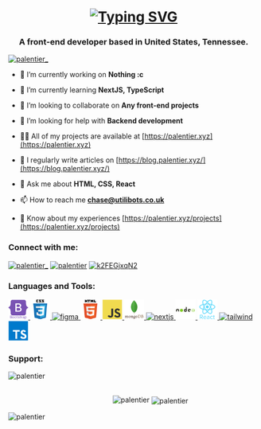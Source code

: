 <h1 align="center"><a href="https://git.io/typing-svg"><img src="https://readme-typing-svg.demolab.com?font=Inter&weight=700&size=30&pause=1000&color=1AF7A4&width=435&lines=%F0%9F%91%8B+Hello%2C+I'm+Palentier" alt="Typing SVG" /></a></h1>
<h3 align="center">A front-end developer based in United States, Tennessee.</h3>

<p align="left"> <a href="https://twitter.com/palentier_" target="blank"><img src="https://img.shields.io/twitter/follow/palentier_?logo=twitter&style=for-the-badge" alt="palentier_" /></a> </p>

- 🔭 I’m currently working on **Nothing :c**

- 🌱 I’m currently learning **NextJS, TypeScript**

- 👯 I’m looking to collaborate on **Any front-end projects**

- 🤝 I’m looking for help with **Backend development**

- 👨‍💻 All of my projects are available at [https://palentier.xyz](https://palentier.xyz)

- 📝 I regularly write articles on [https://blog.palentier.xyz/](https://blog.palentier.xyz/)

- 💬 Ask me about **HTML, CSS, React**

- 📫 How to reach me **chase@utilibots.co.uk**

- 📄 Know about my experiences [https://palentier.xyz/projects](https://palentier.xyz/projects)

<h3 align="left">Connect with me:</h3>
<p align="left">
<a href="https://twitter.com/palentier_" target="blank"><img align="center" src="https://raw.githubusercontent.com/rahuldkjain/github-profile-readme-generator/master/src/images/icons/Social/twitter.svg" alt="palentier_" height="30" width="40" /></a>
<a href="https://linkedin.com/in/palentier" target="blank"><img align="center" src="https://raw.githubusercontent.com/rahuldkjain/github-profile-readme-generator/master/src/images/icons/Social/linked-in-alt.svg" alt="palentier" height="30" width="40" /></a>
<a href="https://discord.gg/k2FEGjxqN2" target="blank"><img align="center" src="https://raw.githubusercontent.com/rahuldkjain/github-profile-readme-generator/master/src/images/icons/Social/discord.svg" alt="k2FEGjxqN2" height="30" width="40" /></a>
</p>

<h3 align="left">Languages and Tools:</h3>
<p align="left"> <a href="https://getbootstrap.com" target="_blank" rel="noreferrer"> <img src="https://raw.githubusercontent.com/devicons/devicon/master/icons/bootstrap/bootstrap-plain-wordmark.svg" alt="bootstrap" width="40" height="40"/> </a> <a href="https://www.w3schools.com/css/" target="_blank" rel="noreferrer"> <img src="https://raw.githubusercontent.com/devicons/devicon/master/icons/css3/css3-original-wordmark.svg" alt="css3" width="40" height="40"/> </a> <a href="https://www.figma.com/" target="_blank" rel="noreferrer"> <img src="https://www.vectorlogo.zone/logos/figma/figma-icon.svg" alt="figma" width="40" height="40"/> </a> <a href="https://www.w3.org/html/" target="_blank" rel="noreferrer"> <img src="https://raw.githubusercontent.com/devicons/devicon/master/icons/html5/html5-original-wordmark.svg" alt="html5" width="40" height="40"/> </a> <a href="https://developer.mozilla.org/en-US/docs/Web/JavaScript" target="_blank" rel="noreferrer"> <img src="https://raw.githubusercontent.com/devicons/devicon/master/icons/javascript/javascript-original.svg" alt="javascript" width="40" height="40"/> </a> <a href="https://www.mongodb.com/" target="_blank" rel="noreferrer"> <img src="https://raw.githubusercontent.com/devicons/devicon/master/icons/mongodb/mongodb-original-wordmark.svg" alt="mongodb" width="40" height="40"/> </a> <a href="https://nextjs.org/" target="_blank" rel="noreferrer"> <img src="https://cdn.worldvectorlogo.com/logos/nextjs-2.svg" alt="nextjs" width="40" height="40"/> </a> <a href="https://nodejs.org" target="_blank" rel="noreferrer"> <img src="https://raw.githubusercontent.com/devicons/devicon/master/icons/nodejs/nodejs-original-wordmark.svg" alt="nodejs" width="40" height="40"/> </a> <a href="https://reactjs.org/" target="_blank" rel="noreferrer"> <img src="https://raw.githubusercontent.com/devicons/devicon/master/icons/react/react-original-wordmark.svg" alt="react" width="40" height="40"/> </a> <a href="https://tailwindcss.com/" target="_blank" rel="noreferrer"> <img src="https://www.vectorlogo.zone/logos/tailwindcss/tailwindcss-icon.svg" alt="tailwind" width="40" height="40"/> </a> <a href="https://www.typescriptlang.org/" target="_blank" rel="noreferrer"> <img src="https://raw.githubusercontent.com/devicons/devicon/master/icons/typescript/typescript-original.svg" alt="typescript" width="40" height="40"/> </a> </p>

<h3 align="left">Support:</h3>
<p><a href="https://www.buymeacoffee.com/palentier"> <img align="left" src="https://cdn.buymeacoffee.com/buttons/v2/default-yellow.png" height="50" width="210" alt="palentier" /></a></p><br><br>

<p><img align="left" src="https://github-readme-stats.vercel.app/api/top-langs?username=palentier&show_icons=true&locale=en&layout=compact" alt="palentier" /></p>

<p>&nbsp;<img align="center" src="https://github-readme-stats.vercel.app/api?username=palentier&show_icons=true&locale=en" alt="palentier" /></p>

<p><img align="center" src="https://github-readme-streak-stats.herokuapp.com/?user=palentier&" alt="palentier" /></p>
